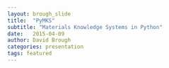 ```yaml
---
layout: brough_slide
title:  "PyMKS"
subtitle: "Materials Knowledge Systems in Python"
date:   2015-04-09
author: David Brough
categories: presentation
tags: featured
---
```

<script type="text/template">
#**{{ page.title }}**
<br />
####**{{ page.subtitle}}**
###{{ page.author }}


--horizontal

[Materials Innovation Network](https://github.com/materialsinnovation)
![Materials Innovation](https://raw.githubusercontent.com/materialsinnovation/materialsinnovation.github.io/master/assets/matin_full_logo.png "Materials Innovation Network")

--vertical

Materials Innovation

 * [PyMKS](http://pymks.org)

 * [Project Pages](http://materialsinnovation.github.io/project-pages)

--horizontal
###**Materials Knowledge Systems**
<br />

 * Data science approach for multi-scale materials science.

 * Potential method for inverse material design.

--horizontal

## Localization vs Homogenization
<br />

 * Localization (Top Down)

 * Homogenization (Bottom Up)

--horizontal

## Homogenization
<br />

Quantify Structure $\rightarrow$ Reduce Dimension $\rightarrow$ Fit to Property
<br />
2-Point Statistics $\rightarrow$ PCA $\rightarrow$ Polynomial Regression

--vertical

## Homogenization
<br />

**2-Point Statistics** $\rightarrow$ PCA $\rightarrow$ Polynomial Regression

<br />

[Checker Board Example](http://nbviewer.ipython.org/github/materialsinnovation/pymks/blob/develop/notebooks/checker_board.ipynb)

<br />

$$ f_r^{hh'} = \frac{1}{V} \sum_x m[x + r, t, h] m[x, t, h'] $$

--vertical

## Homogenization
<br />

2-Point Statistics $\rightarrow$ **PCA** $\rightarrow$ Polynomial Regression

<br />

[Sklearn PCA Example](http://scikit-learn.org/stable/auto_examples/decomposition/plot_pca_3d.html)

--vertical

## Homogenization
<br />

2-Point Statistics $\rightarrow$ PCA $\rightarrow$ **Polynomial Regression**

<br /> [Sklearn Polynomail Ridge Regression](http://scikit-learn.org/stable/modules/generated/sklearn.linear_model.Ridge.html#sklearn.linear_model.Ridge)

--horizontal

## Localization
<br />

Discretize Microstructure $\rightarrow$ Calibrate Kernel (Digital Filter)
<br />
Microstructure Function $\rightarrow$ Fit Influence Coefficients

--vertical

## Localization
<br />

Microstructure Function $\rightarrow$ Fit Influence Coefficients

[Elasticity Example](http://materialsinnovation.github.io/pymks/#technical-overview)

--horizontal

## PyMKS Development Approach
<br />

* Use abstractions from other libraries

* Use open source dependencies

* Have a permissive license (MIT)

* Python has a large scientific code base

* Integration of docs and tests


--horizontal

## PyMKS - API
<br />

Homogenization and Localization Models

* model.fit(X, y)

  * X - Microstructure

  * y - Property

* model.predict(X)

  * X - Microstructure

--horizontal


## PyMKS - Current Examples
<br />

[Examples](http://materialsinnovation.github.io/pymks/EXAMPLES.html)

--horizontal

## PyMKS - Future Examples
<br />
[Checkerboard Example](http://nbviewer.ipython.org/github/materialsinnovation/pymks/blob/develop/notebooks/checker_board.ipynb)

[Stess 2D Example](http://nbviewer.ipython.org/github/davidbrough1/pymks/blob/issue152-stress-example/notebooks/stress_homogenization_2D.ipynb)

